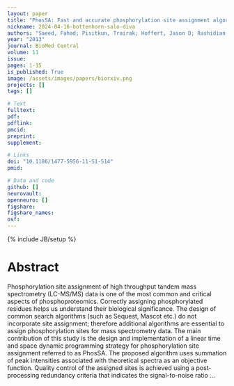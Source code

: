```yaml
---
layout: paper
title: "PhosSA: Fast and accurate phosphorylation site assignment algorithm for mass spectrometry data"
nickname: 2024-04-16-bottenhorn-salo-diva
authors: "Saeed, Fahad; Pisitkun, Trairak; Hoffert, Jason D; Rashidian, Sara; Wang, Guanghui; Gucek, Marjan; Knepper, Mark A; "
year: "2013"
journal: BioMed Central
volume: 11
issue:
pages: 1-15
is_published: True
image: /assets/images/papers/biorxiv.png
projects: []
tags: []

# Text
fulltext:
pdf:
pdflink:
pmcid:
preprint: 
supplement:

# Links
doi: "10.1186/1477-5956-11-S1-S14"
pmid:

# Data and code
github: []
neurovault:
openneuro: []
figshare:
figshare_names:
osf:
---
```

{% include JB/setup %}

# Abstract

Phosphorylation site assignment of high throughput tandem mass spectrometry (LC-MS/MS) data is one of the most common and critical aspects of phosphoproteomics. Correctly assigning phosphorylated residues helps us understand their biological significance. The design of common search algorithms (such as Sequest, Mascot etc.) do not incorporate site assignment; therefore additional algorithms are essential to assign phosphorylation sites for mass spectrometry data. The main contribution of this study is the design and implementation of a linear time and space dynamic programming strategy for phosphorylation site assignment referred to as PhosSA. The proposed algorithm uses summation of peak intensities associated with theoretical spectra as an objective function. Quality control of the assigned sites is achieved using a post-processing redundancy criteria that indicates the signal-to-noise ratio …
